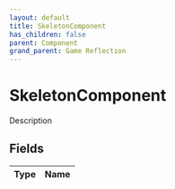 ```yaml
---
layout: default
title: SkeletonComponent
has_children: false
parent: Component
grand_parent: Game Reflection
---
```

# SkeletonComponent
Description 

## Fields
| Type | Name |
|:-------------|:--------------|
